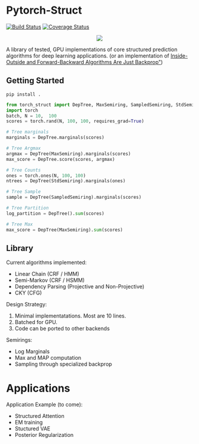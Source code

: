 
# Pytorch-Struct

[![Build Status](https://travis-ci.org/harvardnlp/pytorch-struct.svg?branch=master)](https://travis-ci.org/harvardnlp/pytorch-struct)
[![Coverage Status](https://coveralls.io/repos/github/harvardnlp/pytorch-struct/badge.svg?branch=master)](https://coveralls.io/github/harvardnlp/pytorch-struct?branch=master)

<p align="center">
  <img src="https://github.com/harvardnlp/pytorch-struct/raw/master/download.png">
  </p>



A library of tested, GPU implementations of core structured prediction algorithms for deep learning applications.
(or an implementation of <a href="https://www.cs.jhu.edu/~jason/papers/eisner.spnlp16.pdf">Inside-Outside and Forward-Backward Algorithms Are Just Backprop"<a/>)


## Getting Started

```
pip install .
```

```python
from torch_struct import DepTree, MaxSemiring, SampledSemiring, StdSemiring
import torch
batch, N = 10,  100
scores = torch.rand(N, 100, 100, requires_grad=True)

# Tree marginals
marginals = DepTree.marginals(scores)

# Tree Argmax
argmax = DepTree(MaxSemiring).marginals(scores)
max_score = DepTree.score(scores, argmax)

# Tree Counts
ones = torch.ones(N, 100, 100)
ntrees = DepTree(StdSemiring).marginals(ones)

# Tree Sample
sample = DepTree(SampledSemiring).marginals(scores)

# Tree Partition
log_partition = DepTree().sum(scores)

# Tree Max
max_score = DepTree(MaxSemiring).sum(scores)

```

## Library

Current algorithms implemented:

* Linear Chain (CRF / HMM)
* Semi-Markov (CRF / HSMM)
* Dependency Parsing (Projective and Non-Projective)
* CKY (CFG)

Design Strategy:

1) Minimal implementatations. Most are 10 lines.
2) Batched for GPU.
3) Code can be ported to other backends

Semirings:

* Log Marginals
* Max and MAP computation
* Sampling through specialized backprop

# Applications

Application Example (to come):

* Structured Attention
* EM training
* Stuctured VAE
* Posterior Regularization
